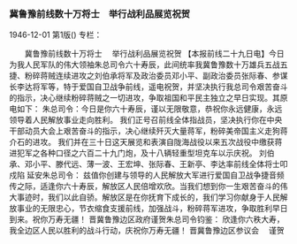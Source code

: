 ### 冀鲁豫前线数十万将士　举行战利品展览祝贺

1946-12-01
第1版()
专栏：

　　冀鲁豫前线数十万将士
  　举行战利品展览祝贺
    【本报前线二十九日电】今日为我人民军队的伟大领袖朱总司令六十寿辰，此间统率我冀鲁豫数十万雄兵五战五捷、粉碎蒋贼连续进攻之刘伯承将军及政治委员邓小平、副政治委员张际春、参谋长李达将军等，特于爱国自卫战争前线，遥电祝贺，并坚决执行我总司令艰苦奋斗的指示，决心继续粉碎蒋贼之一切进攻，争取祖国和平民主独立之早日实现。其原电如下：
    朱总司令：今日是你六十寿辰，谨以无限敬意，恭祝你永远健康，永远领导着人民解放事业走向胜利。
    我们正号召前线全体指战员，坚决执行你在中央干部动员大会上艰苦奋斗的指示，决心继续歼灭大量蒋军，粉碎美帝国主义走狗蒋介石的进攻。
    我们并在三十日这天展览和表演自陇海战役以来五次战役中缴获蒋进犯军之各种口径之六百二十九门炮，及十八辆轻重型坦克车以示庆祝。
    刘伯承、邓小平、滕代远、薄一波、王宏坤、张际春、王新亭、李达率前线全体将士叩戍陷
    延安朱总司令：
    兹值你创建与领导的人民解放大军进行爱国自卫战争捷音频传之际，适逢你六十寿辰，解放区人民倍增欢欣。当我们想到你一生艰苦奋斗的伟大事迹时，我们以此自骄。解放区是在你抚育下成长的，我们学习你献身于人民解放事业的无限忠心，节衣缩食支援前线，加强战斗，粉碎蒋军进攻，争取胜利早日到来。祝你万寿无疆！
    晋冀鲁豫边区政府谨贺朱总司令钧鉴：
    欣逢你六秩大寿，我全边区人民以胜利的战斗行动，庆祝你万寿无疆！
    晋冀鲁豫边区参议会
　谨贺
